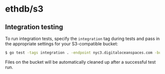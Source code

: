 ethdb/s3
========

## Integration testing

To run integration tests, specify the `integration` tag during tests and pass
in the appropriate settings for your S3-compatible bucket:

```sh
$ go test -tags integration . -endpoint nyc3.digitaloceanspaces.com -bucket fastychain-test -access-key-id 00000000000000000000 -secret-access-key 0000000/00000000000000000000000000000000000
```

Files on the bucket will be automatically cleaned up after a successful test run.